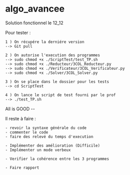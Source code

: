 algo_avancee
============

Solution fonctionnel le 12_12

Pour tester :

	1 ) On récupére la derniére version
	--> Git pull
	
	2 ) On autorise l'execution des programmes
	--> sudo chmod +x ./ScriptTest/test_TP.sh
	--> sudo chmod +x ./Reducteur/3COL_Reducteur.py
	--> sudo chmod +x ./Verificateur/3COL_Verificateur.py
	--> sudo chmod +x ./Solver/3COL_Solver.py
	
	3 ) On se place dans le dossier pour les tests
	--> cd ScriptTest
	
	4 ) On lance le script de test fourni par le prof
	--> ./test_TP.sh

All is GOOD --

Il reste à faire :
	
	- revoir la syntaxe générale du code
	- commenter le code
	- faire des relevé du temps d'execution
	
	- Implémenter des amélioration (Difficile)
	- Implémenter un mode verbeux

	- Verifier la cohérence entre les 3 programmes 

	- Faire rapport
